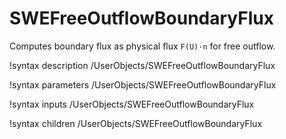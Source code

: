 # SWEFreeOutflowBoundaryFlux

Computes boundary flux as physical flux `F(U)·n` for free outflow.

!syntax description /UserObjects/SWEFreeOutflowBoundaryFlux

!syntax parameters /UserObjects/SWEFreeOutflowBoundaryFlux

!syntax inputs /UserObjects/SWEFreeOutflowBoundaryFlux

!syntax children /UserObjects/SWEFreeOutflowBoundaryFlux
